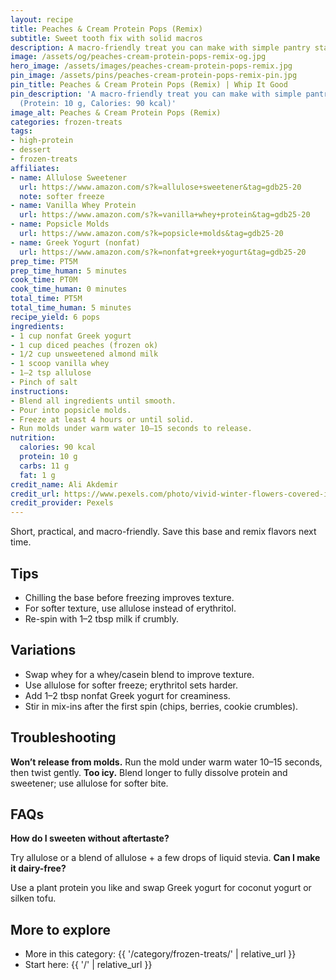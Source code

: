 ```yaml
---
layout: recipe
title: Peaches & Cream Protein Pops (Remix)
subtitle: Sweet tooth fix with solid macros
description: A macro-friendly treat you can make with simple pantry staples.
image: /assets/og/peaches-cream-protein-pops-remix-og.jpg
hero_image: /assets/images/peaches-cream-protein-pops-remix.jpg
pin_image: /assets/pins/peaches-cream-protein-pops-remix-pin.jpg
pin_title: Peaches & Cream Protein Pops (Remix) | Whip It Good
pin_description: 'A macro-friendly treat you can make with simple pantry staples.
  (Protein: 10 g, Calories: 90 kcal)'
image_alt: Peaches & Cream Protein Pops (Remix)
categories: frozen-treats
tags:
- high-protein
- dessert
- frozen-treats
affiliates:
- name: Allulose Sweetener
  url: https://www.amazon.com/s?k=allulose+sweetener&tag=gdb25-20
  note: softer freeze
- name: Vanilla Whey Protein
  url: https://www.amazon.com/s?k=vanilla+whey+protein&tag=gdb25-20
- name: Popsicle Molds
  url: https://www.amazon.com/s?k=popsicle+molds&tag=gdb25-20
- name: Greek Yogurt (nonfat)
  url: https://www.amazon.com/s?k=nonfat+greek+yogurt&tag=gdb25-20
prep_time: PT5M
prep_time_human: 5 minutes
cook_time: PT0M
cook_time_human: 0 minutes
total_time: PT5M
total_time_human: 5 minutes
recipe_yield: 6 pops
ingredients:
- 1 cup nonfat Greek yogurt
- 1 cup diced peaches (frozen ok)
- 1/2 cup unsweetened almond milk
- 1 scoop vanilla whey
- 1–2 tsp allulose
- Pinch of salt
instructions:
- Blend all ingredients until smooth.
- Pour into popsicle molds.
- Freeze at least 4 hours or until solid.
- Run molds under warm water 10–15 seconds to release.
nutrition:
  calories: 90 kcal
  protein: 10 g
  carbs: 11 g
  fat: 1 g
credit_name: Ali Akdemir
credit_url: https://www.pexels.com/photo/vivid-winter-flowers-covered-in-snow-30651892/
credit_provider: Pexels
---
```

Short, practical, and macro-friendly. Save this base and remix flavors next time.

## Tips
- Chilling the base before freezing improves texture.
- For softer texture, use allulose instead of erythritol.
- Re-spin with 1–2 tbsp milk if crumbly.

## Variations
- Swap whey for a whey/casein blend to improve texture.
- Use allulose for softer freeze; erythritol sets harder.
- Add 1–2 tbsp nonfat Greek yogurt for creaminess.
- Stir in mix-ins after the first spin (chips, berries, cookie crumbles).

## Troubleshooting
**Won’t release from molds.** Run the mold under warm water 10–15 seconds, then twist gently.
**Too icy.** Blend longer to fully dissolve protein and sweetener; use allulose for softer bite.

## FAQs
**How do I sweeten without aftertaste?**

Try allulose or a blend of allulose + a few drops of liquid stevia.
**Can I make it dairy-free?**

Use a plant protein you like and swap Greek yogurt for coconut yogurt or silken tofu.

## More to explore
- More in this category: {{ '/category/frozen-treats/' | relative_url }}
- Start here: {{ '/' | relative_url }}
